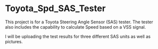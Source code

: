 # Toyota_Spd_SAS_Tester
This project is for a Toyota Steering Angle Sensor (SAS) tester. The tester also includes the capability to calculate Speed based on a VSS signal.

I will be uploading the test results for three different SAS units as well as pictures.
